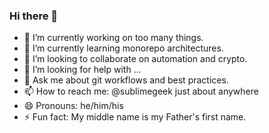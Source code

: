 ### Hi there 👋

- 🔭 I’m currently working on too many things.
- 🌱 I’m currently learning monorepo architectures.
- 👯 I’m looking to collaborate on automation and crypto.
- 🤔 I’m looking for help with ...
- 💬 Ask me about git workflows and best practices.
- 📫 How to reach me: @sublimegeek just about anywhere
- 😄 Pronouns: he/him/his
- ⚡ Fun fact: My middle name is my Father's first name.
